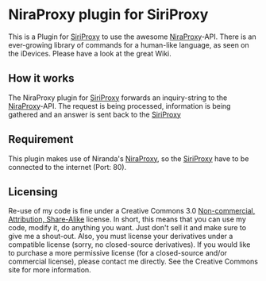 NiraProxy plugin for SiriProxy
==================================================
This is a Plugin for [SiriProxy](https://github.com/plamoni/SiriProxy) to use the awesome [NiraProxy](http://proxy.niranda.net)-API.
There is an ever-growing library of commands for a human-like language, as seen on the iDevices.
Please have a look at the great Wiki.

How it works
--------------------------------------------------
The NiraProxy plugin for [SiriProxy](https://github.com/plamoni/SiriProxy) forwards an inquiry-string to the [NiraProxy](http://proxy.niranda.net)-API. The request is being processed, information is being gathered and an answer is sent back to the [SiriProxy](https://github.com/plamoni/SiriProxy)

Requirement
--------------------------------------------------
This plugin makes use of Niranda's [NiraProxy](http://proxy.niranda.net), so the [SiriProxy](https://github.com/plamoni/SiriProxy) have to be connected to the internet (Port: 80).

Licensing
--------------------------------------------------
Re-use of my code is fine under a Creative Commons 3.0 [Non-commercial, Attribution, Share-Alike](http://creativecommons.org/licenses/by-nc-sa/3.0/) license. In short, this means that you can use my code, modify it, do anything you want. Just don't sell it and make sure to give me a shout-out. Also, you must license your derivatives under a compatible license (sorry, no closed-source derivatives). If you would like to purchase a more permissive license (for a closed-source and/or commercial license), please contact me directly. See the Creative Commons site for more information.
